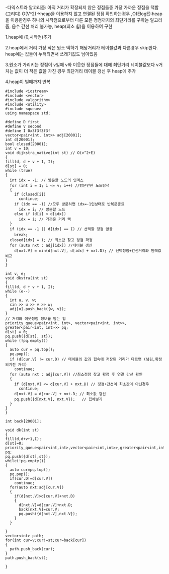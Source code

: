 -다익스트라 알고리즘: 아직 거리가 확정되지 않은 정점들중 가장 가까운 정점을 택함(그리디)    O(V^2)->heap을 이용하지 않고 연결된 정점 확인하는경우   ,O(ElogE):heap을 이용한경우 
하나의 시작점으로부터 다른 모든 정점까지의 최단거리를 구하는 알고리즘, 음수 간선 처리 불가능, heap(최소 힙)을 이용하여 구현 

  1.heap에 (0,시작점)추가 

  2.heap에서 거리 가장 작은 원소 택하기 해당거리가 테이블값과 다른경우 skip한다. heap에는 값들이 누적되면서 쓰레기값도 남아있음 

  3.원소가 가리키는 정점이 v일때 v와 이웃한 정점들에 대해 최단거리 테이블값보다 v거치는 값이 더 작은 값을 가진 경우 최단거리 테이블 갱신 후 heap에 추가 

  4.heap이 빌때까지 반복 
  ```
#include <iostream>
#include <vector>
#include <algorithm>
#include <utility>
#include <queue>
using namespace std;

#define D first
#define V second
#define I 0x3f3f3f3f
vector<pair<int, int>> adj[20001];
int d[20001];
bool closed[20001];
int v = 10;
void dijkstra_native(int st) // O(v^2+E)
{
  fill(d, d + v + 1, I);
  d[st] = 0;
  while (true)
  {
    int idx = -1; // 방문할 노드의 인덱스 
    for (int i = 1; i <= v; i++) //방문안한 노드탐색 
    {
      if (closed[i])
        continue;
      if (idx == -1) //모두 방문하면 idx=-1인상태로 반복문종료  
        idx = i; // 방문할 노드
      else if (d[i] < d[idx])
        idx = i; // 가까운 거리 택
    }
    if (idx == -1 || d[idx] == I) // 선택할 정점 없을
      break;
    closed[idx] = 1; // 최소값 찾고 정점 확정
    for (auto nxt : adj[idx]) //테이블 갱신 
      d[nxt.V] = min(d[nxt.V], d[idx] + nxt.D); // 선택정점+간선거리와 원래값 비교
  }
}

int v, e;
void dkstra(int st)
{
  fill(d, d + v + 1, I);
  while (e--)
  {
    int u, v, w;
    cin >> u >> v >> w;
    adj[u].push_back({w, v});
  }
  // 거리와 이웃정점 정보를 담는 힙
  priority_queue<pair<int, int>, vector<pair<int, int>>, greater<pair<int, int>>> pq;
  d[st] = 0;
  pq.push({d[st], st});
  while (!pq.empty())
  {
    auto cur = pq.top();
    pq.pop();
    if (d[cur.V] != cur.D) // 테이블의 값과 힙속에 저장된 거리가 다르면 (넘김,확정되기전 거리)
      continue;
    for (auto nxt : adj[cur.V]) //최소정점 찾고 확정 후 연결 간선 확인 
    {
      if (d[nxt.V] <= d[cur.V] + nxt.D) // 정점+간선이 최소값이 아닌경우
        continue;
      d[nxt.V] = d[cur.V] + nxt.D; // 최소값 갱신
      pq.push({d[nxt.V], nxt.V});   // 힙에넣기
    }
  }
}

int back[20001];

void dk(int st)
{
  fill(d,d+v+1,I);
  d[st]=0;
  priority_queue<pair<int,int>,vector<pair<int,int>>,greater<pair<int,int>>> pq;
  pq.push({d[st],st});
  while(!pq.empty())
  {
    auto cur=pq.top();
    pq.pop();
    if(cur.D!=d[cur.V])
      continue;
    for(auto nxt:adj[cur.V])
    {  
      if(d[nxt.V]>d[cur.V]+nxt.D)
      {  
        d[nxt.V]=d[cur.V]+nxt.D;
        back[nxt.V]=cur.V;
        pq.push({d[nxt.V],nxt.V});
      }
    }

  }
  vector<int> path;
  for(int cur=v;cur!=st;cur=back[cur])
  {
    path.push_back(cur);
  }
  path.push_back(st);

}
```
